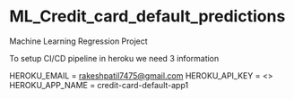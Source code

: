# ML_Credit_card_default_predictions
Machine Learning Regression Project

To setup CI/CD pipeline in heroku we need 3 information

HEROKU_EMAIL = rakeshpatil7475@gmail.com
HEROKU_API_KEY = <>
HEROKU_APP_NAME = credit-card-default-app1